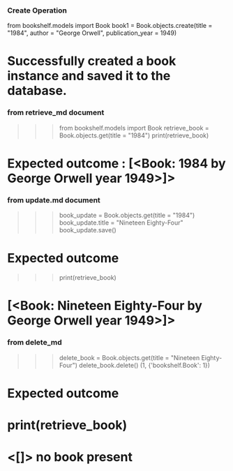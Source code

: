 ### Create Operation

from bookshelf.models import Book
book1 = Book.objects.create(title = "1984", author = "George Orwell", publication_year = 1949)
# Successfully created a book instance and saved it to the database.

### from retrieve_md document
>>> from bookshelf.models import Book
>>> retrieve_book = Book.objects.get(title = "1984")
>>> print(retrieve_book)
# Expected outcome : [<Book: 1984 by George Orwell year 1949>]>


### from update.md document
>>> book_update = Book.objects.get(title = "1984")
>>> book_update.title = "Nineteen Eighty-Four"
>>> book_update.save()

# Expected outcome 
>>> print(retrieve_book)
 # [<Book: Nineteen Eighty-Four by George Orwell year 1949>]>

 
### from delete_md 
>>> delete_book = Book.objects.get(title = "Nineteen
 Eighty-Four")
>>> delete_book.delete()
(1, {'bookshelf.Book': 1})

# Expected outcome 
 # print(retrieve_book)
  # <[]> no book present

